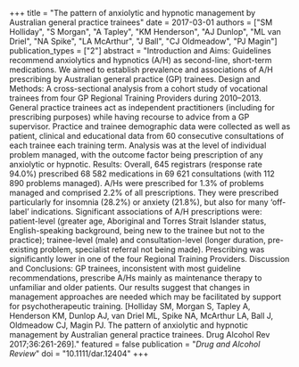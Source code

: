 +++
title = "The pattern of anxiolytic and hypnotic management by Australian general practice trainees"
date = 2017-03-01
authors = ["SM Holliday", "S Morgan", "A Tapley", "KM Henderson", "AJ Dunlop", "ML van Driel", "NA Spike", "LA McArthur", "J Ball", "CJ Oldmeadow", "PJ Magin"]
publication_types = ["2"]
abstract = "Introduction and Aims: Guidelines recommend anxiolytics and hypnotics (A/H) as second-line, short-term medications. We aimed to establish prevalence and associations of A/H prescribing by Australian general practice (GP) trainees. Design and Methods: A cross-sectional analysis from a cohort study of vocational trainees from four GP Regional Training Providers during 2010–2013. General practice trainees act as independent practitioners (including for prescribing purposes) while having recourse to advice from a GP supervisor. Practice and trainee demographic data were collected as well as patient, clinical and educational data from 60 consecutive consultations of each trainee each training term. Analysis was at the level of individual problem managed, with the outcome factor being prescription of any anxiolytic or hypnotic. Results: Overall, 645 registrars (response rate 94.0%) prescribed 68 582 medications in 69 621 consultations (with 112 890 problems managed). A/Hs were prescribed for 1.3% of problems managed and comprised 2.2% of all prescriptions. They were prescribed particularly for insomnia (28.2%) or anxiety (21.8%), but also for many ‘off-label’ indications. Significant associations of A/H prescriptions were: patient-level (greater age, Aboriginal and Torres Strait Islander status, English-speaking background, being new to the trainee but not to the practice); trainee-level (male) and consultation-level (longer duration, pre-existing problem, specialist referral not being made). Prescribing was significantly lower in one of the four Regional Training Providers. Discussion and Conclusions: GP trainees, inconsistent with most guideline recommendations, prescribe A/Hs mainly as maintenance therapy to unfamiliar and older patients. Our results suggest that changes in management approaches are needed which may be facilitated by support for psychotherapeutic training. [Holliday SM, Morgan S, Tapley A, Henderson KM, Dunlop AJ, van Driel ML, Spike NA, McArthur LA, Ball J, Oldmeadow CJ, Magin PJ. The pattern of anxiolytic and hypnotic management by Australian general practice trainees. Drug Alcohol Rev 2017;36:261-269]."
featured = false
publication = "*Drug and Alcohol Review*"
doi = "10.1111/dar.12404"
+++

